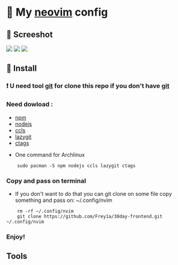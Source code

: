 
# 📝 My [neovim](https://neovim.io/) config

## 📸 Screeshot

<img src="https://github.com/Frey1a/dotfiles/blob/main/image/Screenshot/SrcNeovim-nerdtree.jpg?raw=true">

<img src="https://github.com/Frey1a/dotfiles/blob/main/image/Screenshot/Srcneovimtagbar.jpg?raw=true">

<img src="https://github.com/Frey1a/dotfiles/blob/main/image/Screenshot/srcNeovim-lazygit.jpg?raw=true">

## 🚀 Install

### **❗️ U need tool [git](https://git-scm.com/) for clone this repo if you don't have [git](https://git-scm.com/)**
### **Need dowload** : 
+ [npm](https://www.npmjs.com/) 
+ [nodejs](https://nodejs.org/en/)
+ [ccls](https://github.com/MaskRay/ccls)
+ [lazygit](https://github.com/jesseduffield/lazygit)
+ [ctags](https://ctags.io/)
- One command for Archlinux
```
    sudo pacman -S npm nodejs ccls lazygit ctags
``` 

### Copy and pass on terminal 
- If you don't want to do that you can git clone on some file copy something and pass on: ~/.config/nvim
```
    rm -rf ~/.config/nvim
    git clone https://github.com/Frey1a/30day-frontend.git ~/.config/nvim 

```
### Enjoy!

## Tools 
